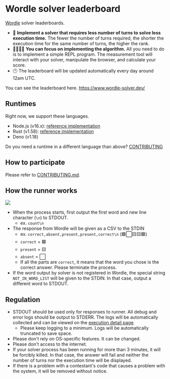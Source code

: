 # Wordle solver leaderboard

[Wordle](https://www.powerlanguage.co.uk/wordle/) solver leaderboards.

- :checkered_flag: **Implement a solver that requires less number of turns to solve less execution time.** The fewer the number of turns required, the shorter the execution time for the same number of turns, the higher the rank.
- :man_technologist::woman_technologist: **You can focus on implementing the algorithm.** All you need to do is to implement a simple REPL program. The measurement tool will interact with your solver, manipulate the browser, and calculate your score.
- :clock12: The leaderboard will be updated automatically every day around 12am UTC.

You can see the leaderboard here.
https://www.wordle-solver.dev/

## Runtimes

Right now, we support these languages.

- Node.js (v16.x): [reference implementation](https://gist.github.com/Leko/098674d7a571fd139bcffd73eedff707)
- Rust (v1.58): [reference implementation](https://gist.github.com/Leko/125e92a263043debc36f5aa895bfd015)
- Deno (v1.18)

Do you need a runtime in a different language than above? [CONTRIBUTING](./CONTRIBUTING.md)

## How to participate

Please refer to [CONTRIBUTING.md](./CONTRIBUTING.md).

## How the runner works

[![](https://mermaid.ink/img/pako:eNqNVNtqGzEQ_ZVBTy24JQ34ZSmGJs5DoDRgO5RS52G8Gm9FtRpVl7gm5N-r9V68XZlSPSwj7TkzZ44uL6JkSaIQnn5FMiUtFVYO662BNCy6oEpl0QRYRWPI5eue9TM5QA_fOLpumsO-spOa8vXPhJLcjtHJrWl_YxnUMwb6q2Qbv1ss2qCAm6i0hOO55sedWygTGBCWXP5MmlSNFb2f8FshBTxYMhB-UFJTUcNFI-GAKsCe3ekHWgvKg0sKjxNl427aeKSsXYBP1k5KtzqLZuFUYCxzUmBso2a2EE1QGlTn94lesnNUBkDjDylNp7rCmhrZnPhd7804IV21e3N9dTWDD_P0uZ7P354BzWirjlr5vt4sHx43T7AibzkZ1FQ4cLNXPYfMaJK5fG9sDAMLMo8d-ajDOcFgZp9glfLTZWxW7O53cMnBfyfuW9tcAP2XSdl2Nibdf3m6mHFwZwgy-jpwd1AkXdz_rM9bzZ6Gs5txx4czuza3rDV1HvmAwU9wo_tYwKPVjHKKHZXqb6iYiZpcjUqmp-SlgW1FYtW0FUUKJe2xsUVszWuCRisT-U6qwE4UwUWaCYyB10dT9vMW071Gotij9vT6Bwfeitw)](https://mermaid.live/edit#pako:eNqNVNtqGzEQ_ZVBTy24JQ34ZSmGJs5DoDRgO5RS52G8Gm9FtRpVl7gm5N-r9V68XZlSPSwj7TkzZ44uL6JkSaIQnn5FMiUtFVYO662BNCy6oEpl0QRYRWPI5eue9TM5QA_fOLpumsO-spOa8vXPhJLcjtHJrWl_YxnUMwb6q2Qbv1ss2qCAm6i0hOO55sedWygTGBCWXP5MmlSNFb2f8FshBTxYMhB-UFJTUcNFI-GAKsCe3ekHWgvKg0sKjxNl427aeKSsXYBP1k5KtzqLZuFUYCxzUmBso2a2EE1QGlTn94lesnNUBkDjDylNp7rCmhrZnPhd7804IV21e3N9dTWDD_P0uZ7P354BzWirjlr5vt4sHx43T7AibzkZ1FQ4cLNXPYfMaJK5fG9sDAMLMo8d-ajDOcFgZp9glfLTZWxW7O53cMnBfyfuW9tcAP2XSdl2Nibdf3m6mHFwZwgy-jpwd1AkXdz_rM9bzZ6Gs5txx4czuza3rDV1HvmAwU9wo_tYwKPVjHKKHZXqb6iYiZpcjUqmp-SlgW1FYtW0FUUKJe2xsUVszWuCRisT-U6qwE4UwUWaCYyB10dT9vMW071Gotij9vT6Bwfeitw)

- When the process starts, first output the first word and new line character (`\n`) to STDOUT.
  - ex. `count\n`
- The response from Wordle will be given as a CSV to the STDIN
  - ex. `correct,absent,present,present,correct\n` (:green_square::white_large_square::yellow_square::yellow_square::green_square:)
  - `correct` = :green_square:
  - `present` = :yellow_square:
  - `absent` = :white_large_square:
  - If all the parts are `correct`, it means that the word you chose is the correct answer. Please terminate the process.
- If the word output by solver is not registered in Wordle, the special string `NOT_IN_WORD_LIST` will be given to the STDIN. In that case, output a different word to STDOUT.

## Regulation

- STDOUT should be used only for responses to runner. All debug and error logs should be output to STDERR. The logs will be automatically collected and can be viewed on the [execution detail page](https://www.wordle-solver.dev/history/Leko/222).
  - Please keep logging to a minimum. Logs will be automatically truncated to save space.
- Please don't rely on OS-specific features. It can be changed.
- Please don't access to the internet.
- If your solver process has been running for more than 3 minutes, it will be forcibly killed. In that case, the answer will fail and neither the number of turns nor the execution time will be displayed.
- If there is a problem with a contestant's code that causes a problem with the system, it will be removed without notice.
